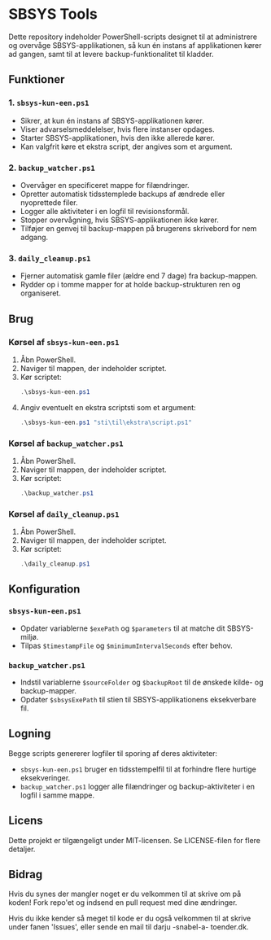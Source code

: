 # SBSYS Tools

Dette repository indeholder PowerShell-scripts designet til at administrere og overvåge SBSYS-applikationen, så kun én instans af applikationen kører ad gangen, samt til at levere backup-funktionalitet til kladder.

## Funktioner

### 1. `sbsys-kun-een.ps1`
- Sikrer, at kun én instans af SBSYS-applikationen kører.
- Viser advarselsmeddelelser, hvis flere instanser opdages.
- Starter SBSYS-applikationen, hvis den ikke allerede kører.
- Kan valgfrit køre et ekstra script, der angives som et argument.

### 2. `backup_watcher.ps1`
- Overvåger en specificeret mappe for filændringer.
- Opretter automatisk tidsstemplede backups af ændrede eller nyoprettede filer.
- Logger alle aktiviteter i en logfil til revisionsformål.
- Stopper overvågning, hvis SBSYS-applikationen ikke kører.
- Tilføjer en genvej til backup-mappen på brugerens skrivebord for nem adgang.

### 3. `daily_cleanup.ps1`
- Fjerner automatisk gamle filer (ældre end 7 dage) fra backup-mappen.
- Rydder op i tomme mapper for at holde backup-strukturen ren og organiseret.

## Brug

### Kørsel af `sbsys-kun-een.ps1`
1. Åbn PowerShell.
2. Naviger til mappen, der indeholder scriptet.
3. Kør scriptet:
   ```powershell
   .\sbsys-kun-een.ps1
   ```
4. Angiv eventuelt en ekstra scriptsti som et argument:
   ```powershell
   .\sbsys-kun-een.ps1 "sti\til\ekstra\script.ps1"
   ```

### Kørsel af `backup_watcher.ps1`
1. Åbn PowerShell.
2. Naviger til mappen, der indeholder scriptet.
3. Kør scriptet:
   ```powershell
   .\backup_watcher.ps1
   ```

### Kørsel af `daily_cleanup.ps1`
1. Åbn PowerShell.
2. Naviger til mappen, der indeholder scriptet.
3. Kør scriptet:
   ```powershell
   .\daily_cleanup.ps1
   ```

## Konfiguration

### `sbsys-kun-een.ps1`
- Opdater variablerne `$exePath` og `$parameters` til at matche dit SBSYS-miljø.
- Tilpas `$timestampFile` og `$minimumIntervalSeconds` efter behov.

### `backup_watcher.ps1`
- Indstil variablerne `$sourceFolder` og `$backupRoot` til de ønskede kilde- og backup-mapper.
- Opdater `$sbsysExePath` til stien til SBSYS-applikationens eksekverbare fil.

## Logning

Begge scripts genererer logfiler til sporing af deres aktiviteter:
- `sbsys-kun-een.ps1` bruger en tidsstempelfil til at forhindre flere hurtige eksekveringer.
- `backup_watcher.ps1` logger alle filændringer og backup-aktiviteter i en logfil i samme mappe.

## Licens

Dette projekt er tilgængeligt under MIT-licensen. Se LICENSE-filen for flere detaljer.

## Bidrag

Hvis du synes der mangler noget er du velkommen til at skrive om på koden! Fork repo'et og indsend en pull request med dine ændringer.

Hvis du ikke kender så meget til kode er du også velkommen til at skrive under fanen 'Issues', eller sende en mail til darju -snabel-a- toender.dk.